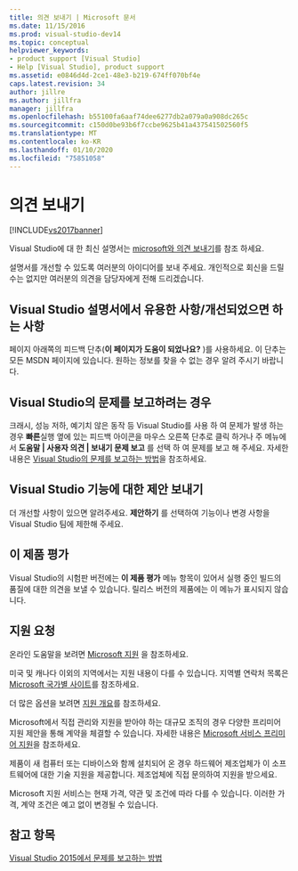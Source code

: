 ```yaml
---
title: 의견 보내기 | Microsoft 문서
ms.date: 11/15/2016
ms.prod: visual-studio-dev14
ms.topic: conceptual
helpviewer_keywords:
- product support [Visual Studio]
- Help [Visual Studio], product support
ms.assetid: e0846d4d-2ce1-48e3-b219-674ff070bf4e
caps.latest.revision: 34
author: jillre
ms.author: jillfra
manager: jillfra
ms.openlocfilehash: b55100fa6aaf74dee6277db2a079a0a908dc265c
ms.sourcegitcommit: c150d0be93b6f7ccbe9625b41a437541502560f5
ms.translationtype: MT
ms.contentlocale: ko-KR
ms.lasthandoff: 01/10/2020
ms.locfileid: "75851058"
---
```

# <a name="talk-to-us"></a>의견 보내기
[!INCLUDE[vs2017banner](../includes/vs2017banner.md)]

Visual Studio에 대 한 최신 설명서는 [microsoft와 의견 보내기](https://docs.microsoft.com/visualstudio/ide/feedback-options)를 참조 하세요.

설명서를 개선할 수 있도록 여러분의 아이디어를 보내 주세요. 개인적으로 회신을 드릴 수는 없지만 여러분의 의견을 담당자에게 전해 드리겠습니다.

## <a name="i-likedislike-something-in-the-visual-studio-documentation"></a>Visual Studio 설명서에서 유용한 사항/개선되었으면 하는 사항
 페이지 아래쪽의 피드백 단추(**이 페이지가 도움이 되었나요?** )를 사용하세요. 이 단추는 모든 MSDN 페이지에 있습니다. 원하는 정보를 찾을 수 없는 경우 알려 주시기 바랍니다.

## <a name="i-would-like-to-report-a-problem-with-visual-studio"></a>Visual Studio의 문제를 보고하려는 경우
 크래시, 성능 저하, 예기치 않은 동작 등 Visual Studio를 사용 하 여 문제가 발생 하는 경우 **빠른**실행 옆에 있는 피드백 아이콘을 마우스 오른쪽 단추로 클릭 하거나 주 메뉴에서 **도움말 &#124; 사용자 의견 &#124; 보내기 문제 보고** 를 선택 하 여 문제를 보고 해 주세요. 자세한 내용은 [Visual Studio의 문제를 보고하는 방법](../ide/how-to-report-a-problem-with-visual-studio-2015.md)을 참조하세요.

## <a name="i-want-to-make-a-suggestion-about-visual-studio-features"></a>Visual Studio 기능에 대한 제안 보내기
 더 개선할 사항이 있으면 알려주세요. **제안하기** 를 선택하여 기능이나 변경 사항을 Visual Studio 팀에 제한해 주세요.

## <a name="rate-this-product"></a>이 제품 평가
 Visual Studio의 시험판 버전에는 **이 제품 평가** 메뉴 항목이 있어서 실행 중인 빌드의 품질에 대한 의견을 보낼 수 있습니다. 릴리스 버전의 제품에는 이 메뉴가 표시되지 않습니다.

## <a name="i-need-help"></a>지원 요청
 온라인 도움말을 보려면 [Microsoft 지원](https://support.microsoft.com/) 을 참조하세요.

 미국 및 캐나다 이외의 지역에서는 지원 내용이 다를 수 있습니다. 지역별 연락처 목록은 [Microsoft 국가별 사이트](https://www.microsoft.com/worldwide/)를 참조하세요.

 더 많은 옵션을 보려면 [지원 개요](https://visualstudio.microsoft.com/support/)를 참조하세요.

 Microsoft에서 직접 관리와 지원을 받아야 하는 대규모 조직의 경우 다양한 프리미어 지원 제안을 통해 계약을 체결할 수 있습니다. 자세한 내용은 [Microsoft 서비스 프리미어 지원](https://www.microsoft.com/industry/services/support)을 참조하세요.

 제품이 새 컴퓨터 또는 디바이스와 함께 설치되어 온 경우 하드웨어 제조업체가 이 소프트웨어에 대한 기술 지원을 제공합니다. 제조업체에 직접 문의하여 지원을 받으세요.

 Microsoft 지원 서비스는 현재 가격, 약관 및 조건에 따라 다를 수 있습니다. 이러한 가격, 계약 조건은 예고 없이 변경될 수 있습니다.

## <a name="see-also"></a>참고 항목
 [Visual Studio 2015에서 문제를 보고하는 방법](../ide/how-to-report-a-problem-with-visual-studio-2015.md)
